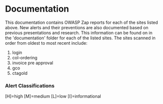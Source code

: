 # Documentation
This documentation contains OWASP Zap reports for each of the sites listed above. 
New alerts and their preventions are also documented based on previous presentations and research. 
This information can be found on in the 'documentation' folder for each of the listed sites. 
The sites scanned in order from oldest to most recent include:
1. login
2. col-ordering
3. invoice pre approval
4. gco
5. ctagold

### Alert Classifications  
[H]=high 
[M]=medium
[L]=low
[I]=informational 
